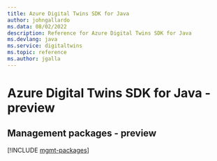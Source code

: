 ```yaml
---
title: Azure Digital Twins SDK for Java
author: johngallardo
ms.data: 08/02/2022
description: Reference for Azure Digital Twins SDK for Java
ms.devlang: java
ms.service: digitaltwins
ms.topic: reference
ms.author: jgalla
---
```

# Azure Digital Twins SDK for Java - preview

## Management packages - preview
[!INCLUDE [mgmt-packages](digital-twins-mgmt-index.md)]